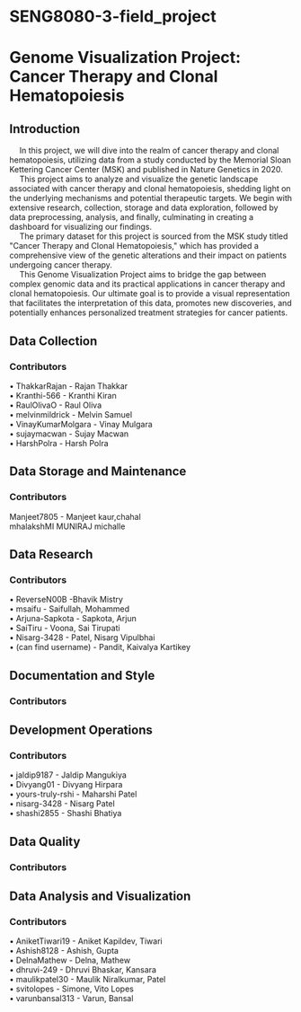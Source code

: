 # SENG8080-3-field_project 
# Genome Visualization Project: Cancer Therapy and Clonal Hematopoiesis	
## Introduction 
&emsp; In this project, we will dive into the realm of cancer therapy and clonal hematopoiesis, utilizing data from a study conducted by the Memorial Sloan Kettering Cancer Center (MSK) and published in Nature Genetics in 2020.\
&emsp; This project aims to analyze and visualize the genetic landscape associated with cancer therapy and clonal hematopoiesis, shedding light on the underlying mechanisms and potential therapeutic targets. We begin with extensive research, collection, storage and data exploration, followed by data preprocessing, analysis, and finally, culminating in creating a dashboard for visualizing our findings.\
&emsp; The primary dataset for this project is sourced from the MSK study titled "Cancer Therapy and Clonal Hematopoiesis," which has provided a comprehensive view of the genetic alterations and their impact on patients undergoing cancer therapy. \
&emsp; This Genome Visualization Project aims to bridge the gap between complex genomic data and its practical applications in cancer therapy and clonal hematopoiesis. Our ultimate goal is to provide a visual representation that facilitates the interpretation of this data, promotes new discoveries, and potentially enhances personalized treatment strategies for cancer patients.

## Data Collection
### Contributors
•	ThakkarRajan - Rajan Thakkar\
• Kranthi-566 - Kranthi Kiran\
• RaulOlivaO - Raul Oliva\
• melvinmildrick - Melvin Samuel\
• VinayKumarMolgara - Vinay Mulgara\
• sujaymacwan - Sujay Macwan\
• HarshPolra - Harsh Polra

## Data Storage and Maintenance
### Contributors
Manjeet7805 - Manjeet kaur,chahal\
mhalakshMI MUNIRAJ
michalle

## Data Research
### Contributors
• ReverseN00B -Bhavik Mistry\
• msaifu - Saifullah, Mohammed\
• Arjuna-Sapkota - Sapkota, Arjun\
• SaiTiru - Voona, Sai Tirupati\
• Nisarg-3428 - Patel, Nisarg Vipulbhai\
• (can find username) - Pandit, Kaivalya Kartikey

## Documentation and Style
### Contributors

## Development Operations
### Contributors
•	jaldip9187 - Jaldip Mangukiya\
•	Divyang01 - Divyang Hirpara\
•	yours-truly-rshi - Maharshi Patel\
•	nisarg-3428 - Nisarg Patel\
•	shashi2855 - Shashi Bhatiya

## Data Quality
### Contributors
## Data Analysis and Visualization
### Contributors
•	AniketTiwari19 - Aniket Kapildev, Tiwari\
•	Ashish8128 - Ashish, Gupta\
•	DelnaMathew - Delna, Mathew\
•	dhruvi-249 - Dhruvi Bhaskar, Kansara\
•	maulikpatel30 - Maulik Niralkumar, Patel\
•	svitolopes - Simone, Vito Lopes\
•	varunbansal313 - Varun, Bansal



